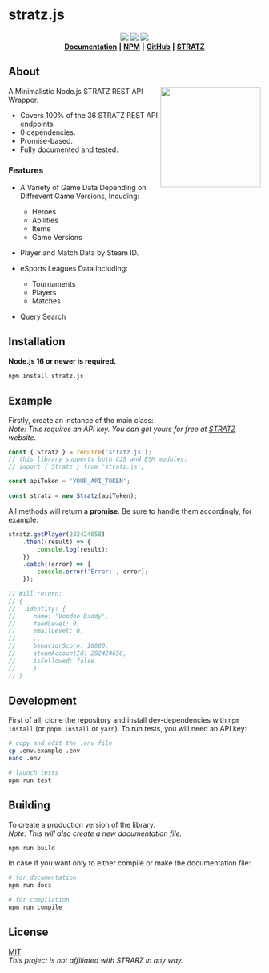 # stratz.js

<div align="center">
  <a href="https://github.com/ChocolateNao/stratz.js">
    <img src="https://img.shields.io/github/release/ChocolateNao/stratz.js.svg" /></a>
  <a href="https://www.npmjs.com/package/stratz.js">
    <img src="https://camo.githubusercontent.com/0d1fa0bafb9d3d26ac598799ca1d0bf767fc28a41d3f718d404433b392b9a5cd/68747470733a2f2f696d672e736869656c64732e696f2f6e706d2f74797065732f73637275622d6a732e737667" /></a>
  <a href="https://github.com/ChocolateNao/stratz.js">
    <img src="https://img.shields.io/github/license/ChocolateNao/stratz.js.svg" /></a>
</div>

<div align="center">
  <a href="https://github.com/ChocolateNao/stratz.js/blob/master/DOCS.md">
    <b>Documentation</b></a>
  <b>|</b>
  <a href="https://www.npmjs.com/package/stratz.js">
      <b>NPM</b></a>
  <b>|</b>
  <i class="fab fa-github"></i>
  <a href="https://github.com/ChocolateNao/stratz.js">
      <b>GitHub</b></a>
  <b>|</b>
  <a href="https://stratz.com/api">
      <b>STRATZ</b></a>
</div>

## About

<img src="https://stratz.com/images/stratz_knowledge_graph_logo.png" align="right" width="200px"/>
A Minimalistic Node.js STRATZ REST API Wrapper.

- Covers 100% of the 36 STRATZ REST API endpoints.
- 0 dependencies.
- Promise-based.
- Fully documented and tested.

### Features

- A Variety of Game Data Depending on Diffrevent Game Versions, Incuding:
  - Heroes
  - Abilities
  - Items
  - Game Versions
- Player and Match Data by Steam ID.

- eSports Leagues Data Including:
  - Tournaments
  - Players
  - Matches
- Query Search

## Installation

**Node.js 16 or newer is required.**

```bash
npm install stratz.js
```

## Example

Firstly, create an instance of the main class:  
*Note: This requires an API key. You can get yours for free at [STRATZ](https://stratz.com/api) website.*

```javascript
const { Stratz } = require('stratz.js');
// this library supports both CJS and ESM modules:
// import { Stratz } from 'stratz.js';

const apiToken = 'YOUR_API_TOKEN';

const stratz = new Stratz(apiToken);
```

All methods will return a **promise**. Be sure to handle them accordingly, for example:

```javascript
stratz.getPlayer(282424658)
    .then((result) => {
        console.log(result);
    })
    .catch((error) => {
        console.error('Error:', error);
    });

// Will return:
// {
//   identity: {
//     name: 'Voodoo Daddy',
//     feedLevel: 0,
//     emailLevel: 0,
//     ...
//     behaviorScore: 10000,
//     steamAccountId: 282424658,
//     isFollowed: false
//     }
// }
```

## Development

First of all, clone the repository and install dev-dependencies with `npm install` (or `pnpm install` or `yarn`). To run tests, you will need an API key:

```bash
# copy and edit the .env file
cp .env.example .env
nano .env

# launch tests
npm run test
```

## Building

To create a production version of the library.  
*Note: This will also create a new documentation file.*

```bash
npm run build
```

In case if you want only to either compile or make the documentation file:

```bash
# for documentation
npm run docs

# for compilation
npm run compile
```

## License

[MIT](https://github.com/ChocolateNao/dota2-randomizer/blob/master/LICENSE)  
*This project is not affiliated with STRARZ in any way.*
